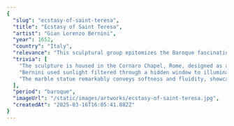 ```yaml
---
{
  "slug": "ecstasy-of-saint-teresa",
  "title": "Ecstasy of Saint Teresa",
  "artist": "Gian Lorenzo Bernini",
  "year": 1652,
  "country": "Italy",
  "relevance": "This sculptural group epitomizes the Baroque fascination with emotion, movement, and spirituality. Bernini's masterpiece captures the intense vision of Saint Teresa of Avila, merging theatre and spirituality in a way that communicates the power of religious ecstasy. It demonstrates the era's interest in bringing viewer into the emotional experience.",
  "trivia": [
    "The sculpture is housed in the Cornaro Chapel, Rome, designed as a theatrical space with figures of the Cornaro family observing the scene.",
    "Bernini used sunlight filtered through a hidden window to illuminate the sculpture, creating a divine light effect.",
    "The marble statue remarkably conveys softness and fluidity, showcasing Bernini's masterful technique."
  ],
  "period": "baroque",
  "imageUrl": "/static/images/artworks/ecstasy-of-saint-teresa.jpg",
  "createdAt": "2025-03-16T16:05:41.882Z"
}
---
```

